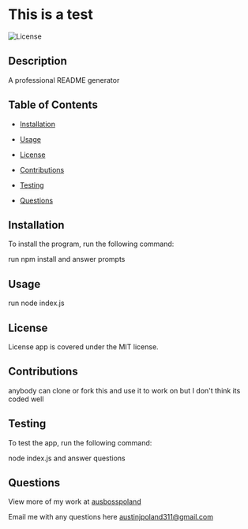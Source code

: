 # This is a test

  ![License](https://img.shields.io/badge/License-MIT-<blue>)

  ## Description

  A professional README generator

  ## Table of Contents

  * [Installation](#installation)

  * [Usage](#usage)

  
 * [License](*license) 


  * [Contributions](#contributions)

  * [Testing](#testing)

  * [Questions](#questions)

  ## Installation
  
  To install the program, run the following command:

  run npm install and answer prompts

  ## Usage

  run node index.js
  ## License
    
  License app is covered under the MIT license.

  ## Contributions

  anybody can clone or fork this and use it to work on but I don't think its coded well

  ## Testing
  To test the app, run the following command:

  node index.js and answer questions

  ## Questions

  View more of my work at
  [ausbosspoland](https://github.com/ausbosspoland/)

  Email me with any questions here
  austinjpoland311@gmail.com

